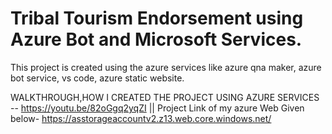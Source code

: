 # Tribal Tourism Endorsement using Azure Bot and Microsoft Services.

This project is created using the azure services like azure qna maker, azure bot service, vs code, azure static website.

WALKTHROUGH,HOW I CREATED THE PROJECT USING AZURE SERVICES -- https://youtu.be/82oGgq2yqZI  || Project Link  of my azure Web Given below- https://asstorageaccountv2.z13.web.core.windows.net/


